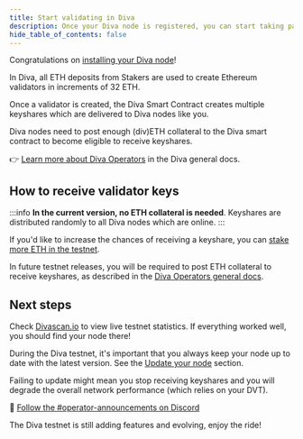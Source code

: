 ```yaml
---
title: Start validating in Diva
description: Once your Diva node is registered, you can start taking part in validation duties
hide_table_of_contents: false
---
```


Congratulations on [installing your Diva node](../testnet/install/download)!

In Diva, all ETH deposits from Stakers are used to create Ethereum validators in increments of 32 ETH.

Once a validator is created, the Diva Smart Contract creates multiple keyshares which are delivered to Diva nodes like you.

Diva nodes need to post enough (div)ETH collateral to the Diva smart contract to become eligible to receive keyshares.

👉 [Learn more about Diva Operators](https://docs.staking.foundation/operators) in the Diva general docs.

## How to receive validator keys

:::info
**In the current version, no ETH collateral is needed**. Keyshares are distributed randomly to all Diva nodes which are online.
:::

If you'd like to increase the chances of receiving a keyshare, you can [stake more ETH in the testnet](https://stake.diva.community/).

In future testnet releases, you will be required to post ETH collateral to receive keyshares, as described in the [Diva Operators general docs](https://docs.staking.foundation/operators).

## Next steps

Check [Divascan.io](https://divascan.io) to view live testnet statistics. If everything worked well, you should find your node there!

During the Diva testnet, it's important that you always keep your node up to date with the latest version. See the [Update your node](update/update-diva-auto) section.

Failing to update might mean you stop receiving keyshares and you will degrade the overall network performance (which relies on your DVT).

🔔 [Follow the #operator-announcements on Discord](https://discord.gg/diva)

The Diva testnet is still adding features and evolving, enjoy the ride!